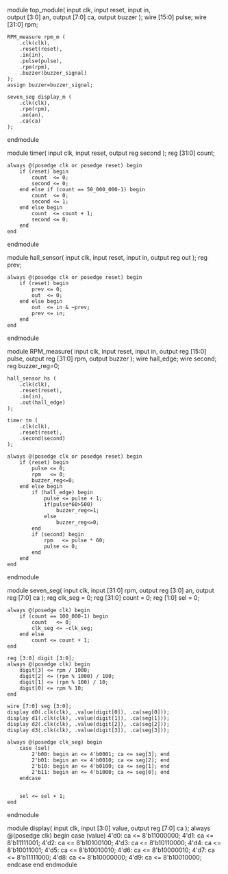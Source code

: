 module top_module(
    input  clk,
    input  reset,
    input  in,       
    output [3:0] an,
    output [7:0] ca,
    output buzzer
);
    wire [15:0] pulse;
    wire [31:0] rpm;

    RPM_measure rpm_m (
        .clk(clk),
        .reset(reset),
        .in(in),
        .pulse(pulse),
        .rpm(rpm),
        .buzzer(buzzer_signal)
    );
    assign buzzer=buzzer_signal;

    seven_seg display_m (
        .clk(clk),
        .rpm(rpm),
        .an(an),
        .ca(ca)
    );
endmodule


module timer(
    input        clk,
    input        reset,
    output reg   second
);
    reg [31:0] count;

    always @(posedge clk or posedge reset) begin
        if (reset) begin
            count  <= 0;
            second <= 0;
        end else if (count == 50_000_000-1) begin
            count  <= 0;
            second <= 1;
        end else begin
            count  <= count + 1;
            second <= 0;
        end
    end
endmodule


module hall_sensor(
    input  clk,
    input  reset,
    input  in,
    output reg out
);
    reg prev;

    always @(posedge clk or posedge reset) begin
        if (reset) begin
            prev <= 0;
            out  <= 0;
        end else begin
            out  <= in & ~prev;
            prev <= in;
        end
    end
endmodule


module RPM_measure(
    input              clk,
    input              reset,
    input              in,
    output reg [15:0]  pulse,
    output reg [31:0]  rpm,
    output buzzer
);
    wire        hall_edge;
    wire        second;
    reg buzzer_reg=0;

    hall_sensor hs (
        .clk(clk),
        .reset(reset),
        .in(in),
        .out(hall_edge)
    );

    timer tm (
        .clk(clk),
        .reset(reset),
        .second(second)
    );

    always @(posedge clk or posedge reset) begin
        if (reset) begin
            pulse <= 0;
            rpm   <= 0;
            buzzer_reg<=0;
        end else begin
            if (hall_edge) begin
                pulse <= pulse + 1;
                if(pulse*60>500)
                    buzzer_reg<=1;
                else
                    buzzer_reg<=0;
            end
            if (second) begin
                rpm   <= pulse * 60;
                pulse <= 0;
            end
        end
    end
endmodule


module seven_seg(
    input        clk,
    input [31:0] rpm,
    output reg [3:0] an,
    output reg [7:0] ca
);
    reg        clk_seg = 0;
    reg [31:0] count   = 0;
    reg  [1:0] sel     = 0;

    always @(posedge clk) begin
        if (count == 100_000-1) begin
            count   <= 0;
            clk_seg <= ~clk_seg;
        end else
            count <= count + 1;
    end

    reg [3:0] digit [3:0];
    always @(posedge clk) begin
        digit[3] <= rpm / 1000;
        digit[2] <= (rpm % 1000) / 100;
        digit[1] <= (rpm % 100) / 10;
        digit[0] <= rpm % 10;
    end

    wire [7:0] seg [3:0];
    display d0(.clk(clk), .value(digit[0]), .ca(seg[0]));
    display d1(.clk(clk), .value(digit[1]), .ca(seg[1]));
    display d2(.clk(clk), .value(digit[2]), .ca(seg[2]));
    display d3(.clk(clk), .value(digit[3]), .ca(seg[3]));

    always @(posedge clk_seg) begin
        case (sel)
            2'b00: begin an <= 4'b0001; ca <= seg[3]; end
            2'b01: begin an <= 4'b0010; ca <= seg[2]; end
            2'b10: begin an <= 4'b0100; ca <= seg[1]; end
            2'b11: begin an <= 4'b1000; ca <= seg[0]; end
        endcase
        
        
        sel <= sel + 1;
    end
endmodule


module display(
    input        clk,
    input  [3:0] value,
    output reg [7:0] ca
);
    always @(posedge clk) begin
        case (value)
            4'd0: ca <= 8'b11000000;
            4'd1: ca <= 8'b11111001;
            4'd2: ca <= 8'b10100100;
            4'd3: ca <= 8'b10110000;
            4'd4: ca <= 8'b10011001;
            4'd5: ca <= 8'b10010010;
            4'd6: ca <= 8'b10000010;
            4'd7: ca <= 8'b11111000;
            4'd8: ca <= 8'b10000000;
            4'd9: ca <= 8'b10010000;
        endcase
    end
endmodule
